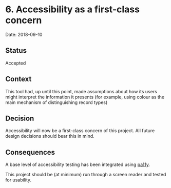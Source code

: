 # 6. Accessibility as a first-class concern

Date: 2018-09-10

## Status

Accepted

## Context

This tool had, up until this point, made assumptions about how its users might interpret the information it presents (for example, using colour as the main mechanism of distinguishing record types)

## Decision

Accessibility will now be a first-class concern of this project. All future design decisions should bear this in mind.

## Consequences

A base level of accessibility testing has been integrated using [pa11y](https://github.com/pa11y/pa11y).

This project should be (at minimum) run through a screen reader and tested for usability.